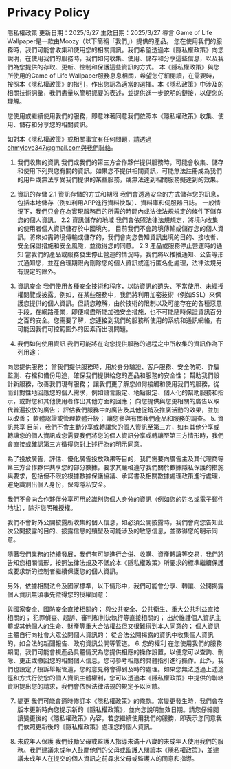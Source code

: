 # Privacy Policy

隱私權政策
更新日期：2025/3/27
生效日期：2025/3/27
導言
Game of Life Wallpaper是一款由Moozy（以下簡稱「我們」）提供的產品。 您在使用我們的服務時，我們可能會收集和使用您的相關資訊。我們希望透過本《隱私權政策》向您說明，在使用我們的服務時，我們如何收集、使用、儲存和分享這些信息，以及我們為您提供的存取、更新、控制和保護這些資訊的方式。 本《隱私權政策》與您所使用的Game of Life Wallpaper服務息息相關，希望您仔細閱讀，在需要時，按照本《隱私權政策》的指引，作出您認為適當的選擇。本《隱私政策》中涉及的相關技術詞彙，我們盡量以簡明扼要的表述，並提供進一步說明的鏈接，以便您的理解。

您使用或繼續使用我們的服務，即意味著同意我們依照本《隱私權政策》收集、使用、儲存和分享您的相關資訊。

如對本《隱私權政策》或相關事宜有任何問題，請透過ohmylove347@gmail.com與我們聯絡。

1. 我們收集的資訊
   我們或我們的第三方合作夥伴提供服務時，可能會收集、儲存和使用下列與您有關的資訊。如果您不提供相關資訊，可能無法註冊成為我們的用戶或無法享受我們提供的某些服務，或無法達到相關服務擬達到的效果。

2. 資訊的存儲
   2.1 資訊存儲的方式和期限
   我們會透過安全的方式儲存您的訊息，包括本地儲存（例如利用APP進行資料快取）、資料庫和伺服器日誌。
   一般情況下，我們只會在為實現服務目的所需的時間內或法律法規規定的條件下儲存您的個人資訊。
   2.2 資訊儲存的地域
   我們會依照法律法規規定，將境內收集的使用者個人資訊儲存於中國境內。
   目前我們不會跨境傳輸或儲存您的個人資訊。將來如需跨境傳輸或儲存的，我們會向您告知資訊出境的目的、接收者、安全保證措施和安全風險，並徵得您的同意。
   2.3 產品或服務停止營運時的通知
   當我們的產品或服務發生停止營運的情況時，我們將以推播通知、公告等形式通知您，並在合理期限內刪除您的個人資訊或進行匿名化處理，法律法規另有規定的除外。
3. 資訊安全
   我們使用各種安全技術和程序，以防資訊的遺失、不當使用、未經授權閱覽或披露。例如，在某些服務中，我們將利用加密技術（例如SSL）來保護您提供的個人資訊。但請您瞭解，由於技術的限制以及可能存在的各種惡意手段，在網路產業，即便竭盡所能加強安全措施，也不可能隨時保證資訊百分之百的安全。您需要了解，您連接到我們的服務所使用的系統和通訊網絡，有可能因我們可控範圍外的因素而出現問題。

4. 我們如何使用資訊
   我們可能將在向您提供服務的過程之中所收集的資訊作為下列用途：

向您提供服務；
當我們提供服務時，用於身分驗證、客戶服務、安全防範、詐騙監測、存檔和備份用途，確保我們提供給您的產品和服務的安全性；
幫助我們設計新服務，改善我們現有服務；
讓我們更了解您如何接觸和使用我們的服務，從而針對性地回應您的個人需求，例如語言設定、地點設定、個人化的幫助服務和指示，或對您和其他使用者作出其他方面的回應；
向您提供與您更相關的廣告以取代普遍投放的廣告；
評估我們服務中的廣告及其他促銷及推廣活動的效果，並加以改善；
軟體認證或管理軟體升級；
讓您參與有關我們產品和服務的調查。
5. 資訊共享
   目前，我們不會主動分享或轉讓您的個人資訊至第三方，如有其他分享或轉讓您的個人資訊或您需要我們將您的個人資訊分享或轉讓至第三方情形時，我們會直接或確認第三方徵得您對上述行為的明示同意。

為了投放廣告，評估、優化廣告投放效果等目的，我們需要向廣告主及其代理商等第三方合作夥伴共享您的部分數據，要求其嚴格遵守我們關於數據隱私保護的措施與要求，包括但不限於根據數據保護協議、承諾書及相關數據處理政策進行處理，避免識別出個人身份，保障隱私安全。

我們不會向合作夥伴分享可用於識別您個人身分的資訊（例如您的姓名或電子郵件地址），除非您明確授權。

我們不會對外公開披露所收集的個人信息，如必須公開披露時，我們會向您告知此次公開披露的目的、披露信息的類型及可能涉及的敏感信息，並徵得您的明示同意。

隨著我們業務的持續發展，我們有可能進行合併、收購、資產轉讓等交易，我們將告知您相關情形，按照法律法規及不低於本《隱私權政策》所要求的標準繼續保護或要求新的控制者繼續保護您的個人資訊。

另外，依據相關法令及國家標準，以下情形中，我們可能會分享、轉讓、公開揭露個人資訊無須事先徵得您的授權同意：

與國家安全、國防安全直接相關的；
與公共安全、公共衛生、重大公共利益直接相關的；
犯罪偵查、起訴、審判和判決執行等直接相關的；
出於維護個人資訊主體或其他個人的生命、財產等重大合法權益但又很難得到本人同意的；
個人資訊主體自行向社會大眾公開個人資訊的；
從合法公開揭露的資訊中收集個人資訊的，如合法的新聞報告、政府資訊公開等管道。
6. 您的權利
   在您使用我們的服務期間，我們可能會視產品具體情況為您提供相應的操作設置，以便您可以查詢、刪除、更正或撤回您的相關個人信息，您可參考相應的具體指引進行操作。此外，我們也設定了投訴舉報管道，您的意見將會得到及時的處理。如果您無法透過上述途徑和方式行使您的個人資訊主體權利，您可以透過本《隱私權政策》中提供的聯絡資訊提出您的請求，我們會依照法律法規的規定予以回饋。

7. 變更
   我們可能會適時修訂本《隱私權政策》的條款。當變更發生時，我們會在版本更新時向您提示新的《隱私權政策》，並向您說明生效日期。請您仔細閱讀變更後的《隱私權政策》內容，若您繼續使用我們的服務，即表示您同意我們依照更新後的《隱私權政策》處理您的個人資訊。

8. 未成年人保護
   我們鼓勵父母或監護人指導未滿十八歲的未成年人使用我們的服務。我們建議未成年人鼓勵他們的父母或監護人閱讀本《隱私權政策》，並建議未成年人在提交的個人資訊之前尋求父母或監護人的同意和指導。
